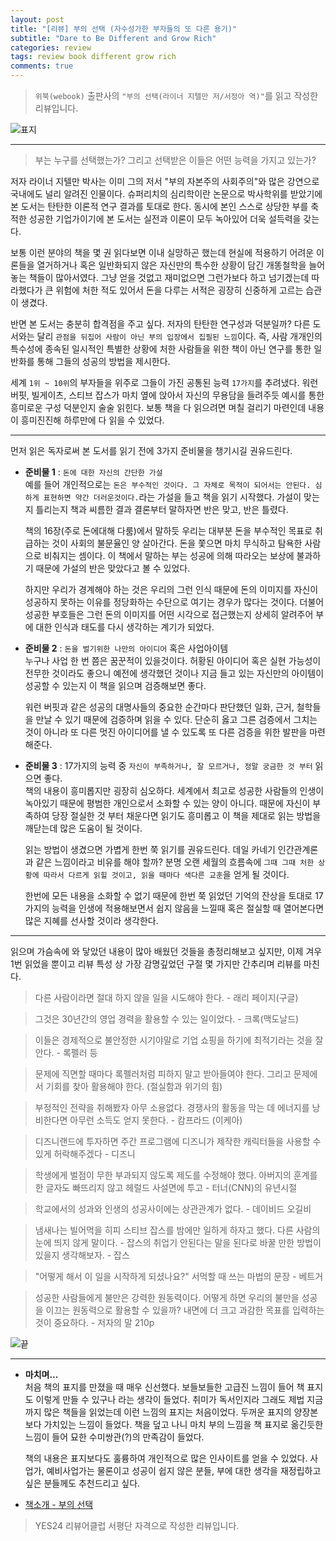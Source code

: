 ```yaml
---  
layout: post  
title: "[리뷰] 부의 선택 (자수성가한 부자들의 또 다른 용기)"  
subtitle: "Dare to Be Different and Grow Rich"  
categories: review  
tags: review book different grow rich
comments: true  
---  
```

  
> `위북(webook)` 출판사의 `"부의 선택(라이너 지텔만 저/서정아 역)"`를 읽고 작성한 리뷰입니다.  

![표지](https://telegeam.github.io/assets/img/review/2020-05-22-review-book-grow-rich-1.png)  

---
> 부는 누구를 선택했는가? 그리고 선택받은 이들은 어떤 능력을 가지고 있는가?

저자 라이너 지텔만 박사는 이미 그의 저서 "부의 자본주의 사회주의"와 많은 강연으로 국내에도 널리 알려진 인물이다. 슈퍼리치의 심리학이란 논문으로 박사학위를 받았기에 본 도서는 탄탄한 이론적 연구 결과를 토대로 한다. 동시에 본인 스스로 상당한 부를 축적한 성공한 기업가이기에 본 도서는 실전과 이론이 모두 녹아있어 더욱 설득력을 갖는다. 

보통 이런 분야의 책을 몇 권 읽다보면 이내 실망하곤 했는데 현실에 적용하기 어려운 이론들을 열거하거나 혹은 일반화되지 않은 자신만의 특수한 상황이 담긴 개똥철학을 늘어놓는 책들이 많아서였다. 그냥 얻을 것없고 재미없으면 그런가보다 하고 넘기겠는데 따라했다가 큰 위험에 처한 적도 있어서 돈을 다루는 서적은 굉장히 신중하게 고르는 습관이 생겼다.

반면 본 도서는 충분히 합격점을 주고 싶다. 저자의 탄탄한 연구성과 덕분일까? 다른 도서와는 달리 `관점을 뒤집어 사람이 아닌 부의 입장에서 집필된 느낌`이다. 즉, 사람 개개인의 특수성에 종속된 일시적인 특별한 상황에 처한 사람들을 위한 책이 아닌 연구를 통한 일반화를 통해 그들의 성공의 방법을 제시한다.

세계 `1위 ~ 10위`의 부자들을 위주로 그들이 가진 공통된 능력 `17가지`를 추려냈다. 워런 버핏, 빌게이츠, 스티브 잡스가 마치 옆에 앉아서 자신의 무용담을 들려주듯 예시를 통한 흥미로운 구성 덕분인지 술술 읽힌다. 보통 책을 다 읽으려면 며칠 걸리기 마련인데 내용이 흥미진진해 하루만에 다 읽을 수 있었다.

---
먼저 읽은 독자로써 본 도서를 읽기 전에 3가지 준비물을 챙기시길 권유드린다.

* __준비물 1__ : `돈에 대한 자신의 간단한 가설`  
  예를 들어 개인적으로는 `돈은 부수적인 것이다. 그 자체로 목적이 되어서는 안된다. 심하게 표현하면 약간 더러운것이다.`라는 가설을 들고 책을 읽기 시작했다. 가설이 맞는지 틀리는지 책과 씨름한 결과 결론부터 말하자면 반은 맞고, 반은 틀렸다.

  책의 16장(주로 돈에대해 다룸)에서 말하듯 우리는 대부분 돈을 부수적인 목표로 취급하는 것이 사회의 불문율인 양 살아간다. 돈을 쫓으면 마치 무식하고 탐욕한 사람으로 비춰지는 셈이다. 이 책에서 말하는 부는 성공에 의해 따라오는 보상에 불과하기 때문에 가설의 반은 맞았다고 볼 수 있었다.

  하지만 우리가 경계해야 하는 것은 우리의 그런 인식 때문에 돈의 이미지를 자신이 성공하지 못하는 이유를 정당화하는 수단으로 여기는 경우가 많다는 것이다. 더불어 성공한 부호들은 그런 돈의 이미지를 어떤 시각으로 접근했는지 상세히 알려주어 부에 대한 인식과 태도를 다시 생각하는 계기가 되었다.

* __준비물 2__ : `돈을 벌기위한 나만의 아이디어` 혹은 사업아이템  
  누구나 사업 한 번 쯤은 꿈꾼적이 있을것이다. 허황된 아이디어 혹은 실현 가능성이 전무한 것이라도 좋으니 예전에 생각했던 것이나 지금 들고 있는 자신만의 아이템이 성공할 수 있는지 이 책을 읽으며 검증해보면 좋다. 
  
  워런 버핏과 같은 성공의 대명사들의 중요한 순간마다 판단했던 일화, 근거, 철학들을 만날 수 있기 때문에 검증하며 읽을 수 있다. 단순히 옳고 그른 검증에서 그치는 것이 아니라 또 다른 멋진 아이디어를 낼 수 있도록 또 다른 검증을 위한 발판을 마련해준다.

* __준비물 3__ : 17가지의 능력 중 `자신이 부족하거나, 잘 모르거나, 정말 궁금한 것 부터` 읽으면 좋다.  
  책의 내용이 흥미롭지만 굉장히 심오하다. 세계에서 최고로 성공한 사람들의 인생이 녹아있기 때문에 평범한 개인으로서 소화할 수 있는 양이 아니다. 때문에 자신이 부족하여 당장 절실한 것 부터 채운다면 읽기도 흥미롭고 이 책을 제대로 읽는 방법을 깨닫는데 많은 도움이 될 것이다.
  
  읽는 방법이 생겼으면 가볍게 한번 쭉 읽기를 권유드린다. 데일 카네기 인간관계론과 같은 느낌이라고 비유를 해야 할까? 분명 오랜 세월의 흐름속에 `그때 그때 처한 상황에 따라서 다르게 읽힐 것이고, 읽을 때마다 색다른 교훈`을 얻게 될 것이다. 
  
  한번에 모든 내용을 소화할 수 없기 때문에 한번 쭉 읽었던 기억의 잔상을 토대로 17가지의 능력을 인생에 적용해보면서 쉽지 않음을 느낄때 혹은 절실할 때 열어본다면 많은 지혜를 선사할 것이라 생각한다.

---
읽으며 가슴속에 와 닿았던 내용이 많아 배웠던 것들을 총정리해보고 싶지만, 이제 겨우 1번 읽었을 뿐이고 리뷰 특성 상 가장 감명깊었던 구절 몇 가지만 간추리며 리뷰를 마친다.

> 다른 사람이라면 절대 하지 않을 일을 시도해야 한다. - 래리 페이지(구글)

> 그것은 30년간의 영업 경력을 활용할 수 있는 일이었다. - 크록(맥도날드)

> 이들은 경제적으로 불안정한 시기야말로 기업 쇼핑을 하기에 최적기라는 것을 잘 안다. - 록펠러 등

> 문제에 직면할 때마다 록펠러처럼 피하지 말고 받아들여야 한다. 그리고 문제에서 기회를 찾아 활용해야 한다. (절실함과 위기의 힘)

> 부정적인 전략을 취해봤자 아무 소용없다. 경쟁사의 활동을 막는 데 에너지를 낭비한다면 아무런 소득도 얻지 못한다. - 캄프라드 (이케아)

> 디즈니랜드에 투자하면 주간 프로그램에 디즈니가 제작한 캐릭터들을 사용할 수 있게 허락해주겠다 - 디즈니

> 학생에게 벌점이 무한 부과되지 않도록 제도를 수정해야 했다. 
> 아버지의 훈계를 한 글자도 빠뜨리지 않고 헤럴드 사설면에 투고 - 터너(CNN)의 유년시절

> 학교에서의 성과와 인생의 성공사이에는 상관관계가 없다. - 데이비드 오길비

> 냄새나는 빌어먹을 히피 스티브 잡스를 밤에만 일하게 하자고 했다. 다른 사람의 눈에 띄지 않게 말이다. - 잡스의 취업기
> 안된다는 말을 된다로 바꿀 만한 방법이 있을지 생각해보자. - 잡스

> "어떻게 해서 이 일을 시작하게 되셨나요?" 서먹할 때 쓰는 마법의 문장 - 베트거

> 성공한 사람들에게 불만은 강력한 원동력이다. 어떻게 하면 우리의 불만을 성공을 이끄는 원동력으로 활용할 수 있을까? 내면에 더 크고 과감한 목표를 입력하는 것이 중요하다. - 저자의 말 210p

![끝](https://telegeam.github.io/assets/img/review/2020-05-22-review-book-grow-rich-2.png)  

---
* __마치며...__  
  처음 책의 표지를 만졌을 때 매우 신선했다. 보들보들한 고급진 느낌이 들어 책 표지도 이렇게 만들 수 있구나 라는 생각이 들었다. 취미가 독서인지라 그래도 제법 지금까지 많은 책들을 읽었는데 이런 느낌의 표지는 처음이었다. 두꺼운 표지의 양장본보다 가치있는 느낌이 들었다. 책을 덮고 나니 마치 부의 느낌을 책 표지로 옮긴듯한 느낌이 들어 묘한 수미쌍관(?)의 만족감이 들었다. 

  책의 내용은 표지보다도 훌륭하여 개인적으로 많은 인사이트를 얻을 수 있었다. 사업가, 예비사업가는 물론이고 성공이 쉽지 않은 분들, 부에 대한 생각을 재정립하고 싶은 분들께도 추천드리고 싶다.


* [책소개 - 부의 선택](http://www.yes24.com/Product/Goods/90158445?scode=032&OzSrank=1)


> YES24 리뷰어클럽 서평단 자격으로 작성한 리뷰입니다.



